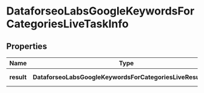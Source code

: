 # DataforseoLabsGoogleKeywordsForCategoriesLiveTaskInfo

## Properties

| Name | Type | Description | Notes |
|------------ | ------------- | ------------- | -------------|
**result** | **DataforseoLabsGoogleKeywordsForCategoriesLiveResultInfo[]** | array of results |[optional]|